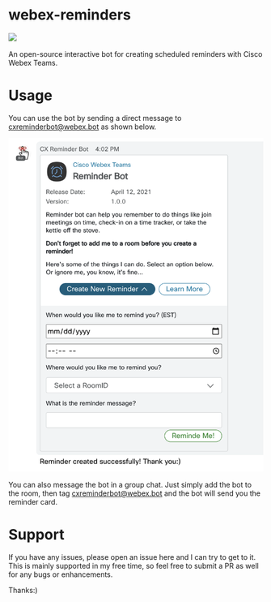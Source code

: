 # webex-reminders

<img src="https://it.wisc.edu/wp-content/uploads/WebexTeams-icon-color.png" width="50"/><br/>

An open-source interactive bot for creating scheduled reminders with Cisco Webex Teams.

# Usage

You can use the bot by sending a direct message to cxreminderbot@webex.bot as shown below.

<img src="https://raw.githubusercontent.com/amthorn/webex-reminders/master/docs/screen.png"/>

You can also message the bot in a group chat. Just simply add the bot to the room, then tag cxreminderbot@webex.bot and the bot will send you the reminder card.

# Support

If you have any issues, please open an issue here and I can try to get to it. This is mainly supported in my free time, so feel free to submit a PR as well for any bugs or enhancements.

Thanks:)

